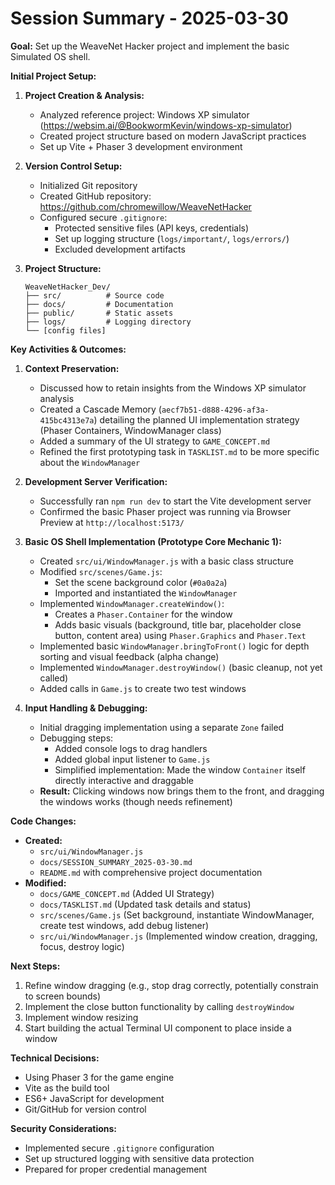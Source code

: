 # Session Summary - 2025-03-30

**Goal:** Set up the WeaveNet Hacker project and implement the basic Simulated OS shell.

**Initial Project Setup:**
1. **Project Creation & Analysis:**
   * Analyzed reference project: Windows XP simulator (https://websim.ai/@BookwormKevin/windows-xp-simulator)
   * Created project structure based on modern JavaScript practices
   * Set up Vite + Phaser 3 development environment

2. **Version Control Setup:**
   * Initialized Git repository
   * Created GitHub repository: https://github.com/chromewillow/WeaveNetHacker
   * Configured secure `.gitignore`:
     - Protected sensitive files (API keys, credentials)
     - Set up logging structure (`logs/important/`, `logs/errors/`)
     - Excluded development artifacts

3. **Project Structure:**
   ```
   WeaveNetHacker_Dev/
   ├── src/          # Source code
   ├── docs/         # Documentation
   ├── public/       # Static assets
   ├── logs/         # Logging directory
   └── [config files]
   ```

**Key Activities & Outcomes:**

1. **Context Preservation:**
   * Discussed how to retain insights from the Windows XP simulator analysis
   * Created a Cascade Memory (`aecf7b51-d888-4296-af3a-415bc4313e7a`) detailing the planned UI implementation strategy (Phaser Containers, WindowManager class)
   * Added a summary of the UI strategy to `GAME_CONCEPT.md`
   * Refined the first prototyping task in `TASKLIST.md` to be more specific about the `WindowManager`

2. **Development Server Verification:**
   * Successfully ran `npm run dev` to start the Vite development server
   * Confirmed the basic Phaser project was running via Browser Preview at `http://localhost:5173/`

3. **Basic OS Shell Implementation (Prototype Core Mechanic 1):**
   * Created `src/ui/WindowManager.js` with a basic class structure
   * Modified `src/scenes/Game.js`:
     - Set the scene background color (`#0a0a2a`)
     - Imported and instantiated the `WindowManager`
   * Implemented `WindowManager.createWindow()`:
     - Creates a `Phaser.Container` for the window
     - Adds basic visuals (background, title bar, placeholder close button, content area) using `Phaser.Graphics` and `Phaser.Text`
   * Implemented basic `WindowManager.bringToFront()` logic for depth sorting and visual feedback (alpha change)
   * Implemented `WindowManager.destroyWindow()` (basic cleanup, not yet called)
   * Added calls in `Game.js` to create two test windows

4. **Input Handling & Debugging:**
   * Initial dragging implementation using a separate `Zone` failed
   * Debugging steps:
     * Added console logs to drag handlers
     * Added global input listener to `Game.js`
     * Simplified implementation: Made the window `Container` itself directly interactive and draggable
   * **Result:** Clicking windows now brings them to the front, and dragging the windows works (though needs refinement)

**Code Changes:**

* **Created:**
  * `src/ui/WindowManager.js`
  * `docs/SESSION_SUMMARY_2025-03-30.md`
  * `README.md` with comprehensive project documentation
* **Modified:**
  * `docs/GAME_CONCEPT.md` (Added UI Strategy)
  * `docs/TASKLIST.md` (Updated task details and status)
  * `src/scenes/Game.js` (Set background, instantiate WindowManager, create test windows, add debug listener)
  * `src/ui/WindowManager.js` (Implemented window creation, dragging, focus, destroy logic)

**Next Steps:**

1. Refine window dragging (e.g., stop drag correctly, potentially constrain to screen bounds)
2. Implement the close button functionality by calling `destroyWindow`
3. Implement window resizing
4. Start building the actual Terminal UI component to place inside a window

**Technical Decisions:**
- Using Phaser 3 for the game engine
- Vite as the build tool
- ES6+ JavaScript for development
- Git/GitHub for version control

**Security Considerations:**
- Implemented secure `.gitignore` configuration
- Set up structured logging with sensitive data protection
- Prepared for proper credential management
